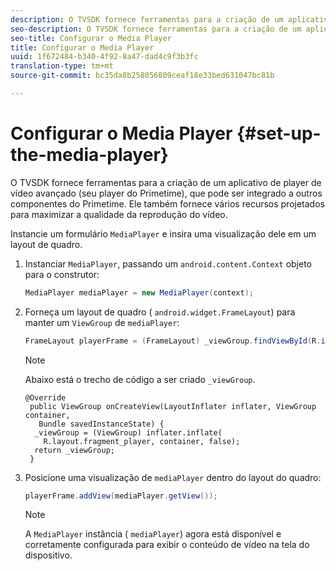 ```yaml
---
description: O TVSDK fornece ferramentas para a criação de um aplicativo de player de vídeo avançado (seu player do Primetime), que pode ser integrado a outros componentes do Primetime. Ele também fornece vários recursos projetados para maximizar a qualidade da reprodução do vídeo.
seo-description: O TVSDK fornece ferramentas para a criação de um aplicativo de player de vídeo avançado (seu player do Primetime), que pode ser integrado a outros componentes do Primetime. Ele também fornece vários recursos projetados para maximizar a qualidade da reprodução do vídeo.
seo-title: Configurar o Media Player
title: Configurar o Media Player
uuid: 1f672484-b340-4f92-8a47-dad4c9f3b3fc
translation-type: tm+mt
source-git-commit: bc35da8b258056809ceaf18e33bed631047bc81b

---
```



# Configurar o Media Player {#set-up-the-media-player}

O TVSDK fornece ferramentas para a criação de um aplicativo de player de vídeo avançado (seu player do Primetime), que pode ser integrado a outros componentes do Primetime. Ele também fornece vários recursos projetados para maximizar a qualidade da reprodução do vídeo.

<!--<a id="section_1FE83A68DE624F20B52C0959851F5699"></a>-->

Instancie um formulário `MediaPlayer` e insira uma visualização dele em um layout de quadro.

1. Instanciar `MediaPlayer`, passando um `android.content.Context` objeto para o construtor:

   ```java
   MediaPlayer mediaPlayer = new MediaPlayer(context);
   ```

1. Forneça um layout de quadro ( `android.widget.FrameLayout`) para manter um `ViewGroup` de `mediaPlayer`:

   ```java
   FrameLayout playerFrame = (FrameLayout) _viewGroup.findViewById(R.id.playerFrame);
   ```

   >[!NOTE]
   >
   >Abaixo está o trecho de código a ser criado `_viewGroup`.

   ```
   @Override 
    public ViewGroup onCreateView(LayoutInflater inflater, ViewGroup container, 
      Bundle savedInstanceState) { 
     _viewGroup = (ViewGroup) inflater.inflate( 
       R.layout.fragment_player, container, false); 
     return _viewGroup; 
    }
   ```

1. Posicione uma visualização de `mediaPlayer` dentro do layout do quadro:

   ```java
   playerFrame.addView(mediaPlayer.getView());
   ```

   >[!NOTE]
   >
   >A `MediaPlayer` instância ( `mediaPlayer`) agora está disponível e corretamente configurada para exibir o conteúdo de vídeo na tela do dispositivo.